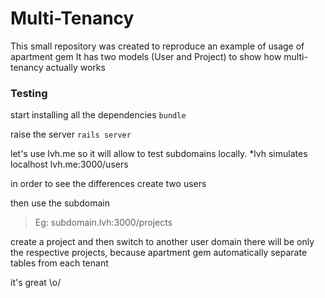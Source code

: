 # Multi-Tenancy

This small repository was created to reproduce an example of usage of apartment gem
It has two models (User and Project) to show how multi-tenancy actually works

### Testing
start installing all the dependencies
``` bundle ```

raise the server
``` rails server ```

let's use lvh.me so it will allow to test subdomains locally. *lvh simulates localhost
lvh.me:3000/users

in order to see the differences create two users

then use the subdomain
>Eg: subdomain.lvh:3000/projects

create a project and then switch to another user domain
there will be only the respective projects, because apartment gem automatically separate tables from each tenant

it's great \o/
